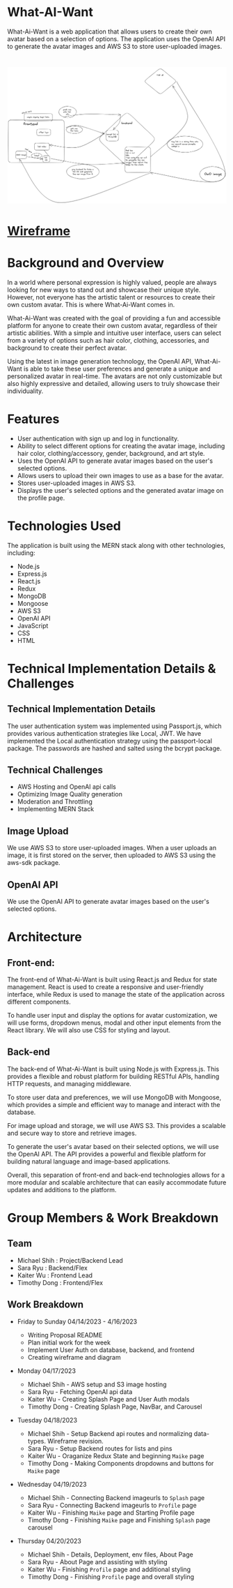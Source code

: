 # What-AI-Want

What-Ai-Want is a web application that allows users to create their own avatar based on a selection of options. The application uses the OpenAI API to generate the avatar images and AWS S3 to store user-uploaded images.

# ![Diagram](Assets/diagram.png)

# [Wireframe](Assets/what_AI_want__2.pdf)

# Background and Overview

In a world where personal expression is highly valued, people are always looking for new ways to stand out and showcase their unique style. However, not everyone has the artistic talent or resources to create their own custom avatar. This is where What-Ai-Want comes in.

What-Ai-Want was created with the goal of providing a fun and accessible platform for anyone to create their own custom avatar, regardless of their artistic abilities. With a simple and intuitive user interface, users can select from a variety of options such as hair color, clothing, accessories, and background to create their perfect avatar.

Using the latest in image generation technology, the OpenAI API, What-Ai-Want is able to take these user preferences and generate a unique and personalized avatar in real-time. The avatars are not only customizable but also highly expressive and detailed, allowing users to truly showcase their individuality.

# Features

- User authentication with sign up and log in functionality.
- Ability to select different options for creating the avatar image, including hair color, clothing/accessory, gender, background, and art style.
- Uses the OpenAI API to generate avatar images based on the user's selected options.
- Allows users to upload their own images to use as a base for the avatar.
- Stores user-uploaded images in AWS S3.
- Displays the user's selected options and the generated avatar image on the profile page.

# Technologies Used

The application is built using the MERN stack along with other technologies, including:

- Node.js
- Express.js
- React.js
- Redux
- MongoDB
- Mongoose
- AWS S3
- OpenAI API
- JavaScript
- CSS
- HTML

# Technical Implementation Details & Challenges

## Technical Implementation Details

The user authentication system was implemented using Passport.js, which provides various authentication strategies like Local, JWT. We have implemented the Local authentication strategy using the passport-local package. The passwords are hashed and salted using the bcrypt package.

## Technical Challenges

- AWS Hosting and OpenAI api calls
- Optimizing Image Quality generation
- Moderation and Throttling
- Implementing MERN Stack

## Image Upload

We use AWS S3 to store user-uploaded images. When a user uploads an image, it is first stored on the server, then uploaded to AWS S3 using the aws-sdk package.

## OpenAI API

We use the OpenAI API to generate avatar images based on the user's selected options.

# Architecture

## Front-end:

The front-end of What-Ai-Want is built using React.js and Redux for state management. React is used to create a responsive and user-friendly interface, while Redux is used to manage the state of the application across different components.

To handle user input and display the options for avatar customization, we will use forms, dropdown menus, modal and other input elements from the React library. We will also use CSS for styling and layout.

## Back-end

The back-end of What-Ai-Want is built using Node.js with Express.js. This provides a flexible and robust platform for building RESTful APIs, handling HTTP requests, and managing middleware.

To store user data and preferences, we will use MongoDB with Mongoose, which provides a simple and efficient way to manage and interact with the database.

For image upload and storage, we will use AWS S3. This provides a scalable and secure way to store and retrieve images.

To generate the user's avatar based on their selected options, we will use the OpenAI API. The API provides a powerful and flexible platform for building natural language and image-based applications.

Overall, this separation of front-end and back-end technologies allows for a more modular and scalable architecture that can easily accommodate future updates and additions to the platform.

# Group Members & Work Breakdown

## Team

- Michael Shih : Project/Backend Lead
- Sara Ryu : Backend/Flex
- Kaiter Wu : Frontend Lead
- Timothy Dong : Frontend/Flex

## Work Breakdown

- Friday to Sunday 04/14/2023 - 4/16/2023

  - Writing Proposal README
  - Plan initial work for the week
  - Implement User Auth on database, backend, and frontend
  - Creating wireframe and diagram

- Monday 04/17/2023

  - Michael Shih - AWS setup and S3 image hosting
  - Sara Ryu - Fetching OpenAI api data
  - Kaiter Wu - Creating Splash Page and User Auth modals
  - Timothy Dong - Creating Splash Page, NavBar, and Carousel

- Tuesday 04/18/2023

  - Michael Shih - Setup Backend api routes and normalizing data-types. Wireframe revision.
  - Sara Ryu - Setup Backend routes for lists and pins
  - Kaiter Wu - Oraganize Redux State and beginning `Maike` page
  - Timothy Dong - Making Components dropdowns and buttons for `Maike` page

- Wednesday 04/19/2023

  - Michael Shih - Connecting Backend imageurls to `Splash` page
  - Sara Ryu - Connecting Backend imageurls to `Profile` page
  - Kaiter Wu - Finishing `Maike` page and Starting Profile page
  - Timothy Dong - Finishing `Maike` page and Finishing `Splash` page carousel

- Thursday 04/20/2023
  - Michael Shih - Details, Deployment, env files, About Page
  - Sara Ryu - About Page and assisting with styling
  - Kaiter Wu - Finishing `Profile` page and additional styling
  - Timothy Dong - Finishing `Profile` page and overall styling
